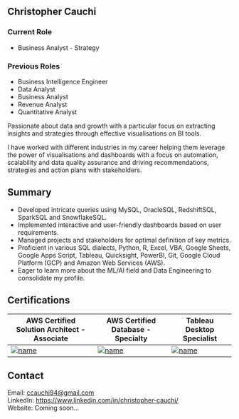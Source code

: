 ## Christopher Cauchi
### Current Role
- Business Analyst - Strategy
### Previous Roles 
- Business Intelligence Engineer
- Data Analyst
- Business Analyst
- Revenue Analyst
- Quantitative Analyst

Passionate about data and growth with a particular focus on extracting insights and strategies through effective visualisations on BI tools.

I have worked with different industries in my career helping them leverage the power of visualisations and dashboards with a focus on automation, scalability and data quality assurance and driving recommendations, strategies and action plans with stakeholders.

## Summary

- Developed intricate queries using MySQL, OracleSQL, RedshiftSQL, SparkSQL and SnowflakeSQL.
- Implemented interactive and user-friendly dashboards based on user requirements.
- Managed projects and stakeholders for optimal definition of key metrics.
- Proficient in various SQL dialects, Python, R, Excel, VBA, Google Sheets, Google Apps Script, Tableau, Quicksight, PowerBI, Git, Google Cloud Platform (GCP) and Amazon Web Services (AWS).
- Eager to learn more about the ML/AI field and Data Engineering to consolidate my profile.

## Certifications

| AWS Certified Solution Architect - Associate | AWS Certified Database - Specialty| Tableau Desktop Specialist |
| -------------------------------------------- | --------------------------------- | -------------------------- |
| [![name](https://images.credly.com/size/680x680/images/0e284c3f-5164-4b21-8660-0d84737941bc/image.png)](https://www.credly.com/badges/840d7bdf-39f5-4aeb-b320-379cad5ba1fd)  | [![name](https://images.credly.com/size/680x680/images/885d38e4-55c0-4c35-b4ed-694e2b26be6c/image.png)](https://www.credly.com/earner/earned/badge/eb6dd050-4408-4d80-adfa-1ba29e8f1a90) | [![name](https://images.credly.com/size/340x340/images/ef3e7933-f1f1-4bba-9b10-f278188c72ad/image.png)](https://www.credly.com/earner/earned/badge/d31a0096-db09-4914-8260-738f75c949b2)  |

## Contact

   Email: ccauchi94@gmail.com  
LinkedIn: https://www.linkedin.com/in/christopher-cauchi/  
 Website: Coming soon...  

<!--
**cauchi94/cauchi94** is a ✨ _special_ ✨ repository because its `README.md` (this file) appears on your GitHub profile.

Here are some ideas to get you started:

- 🔭 I’m currently working on ...
- 🌱 I’m currently learning ...
- 👯 I’m looking to collaborate on ...
- 🤔 I’m looking for help with ...
- 💬 Ask me about ...
- 📫 How to reach me: ...
- 😄 Pronouns: ...
- ⚡ Fun fact: ...
-->
